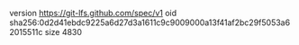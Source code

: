 version https://git-lfs.github.com/spec/v1
oid sha256:0d2d41ebdc9225a6d27d3a1611c9c9009000a13f41af2bc29f5053a62015511c
size 4830
